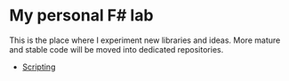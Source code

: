 # My personal F# lab

This is the place where I experiment new libraries and ideas. More mature and stable code will be moved into dedicated repositories.

* [Scripting](Scripting/README.md)
